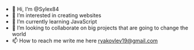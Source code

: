 - 👋 Hi, I’m @Sylex84
- 👀 I’m interested in creating websites 
- 🌱 I’m currently learning JavaScript
- 💞️ I’m looking to collaborate on big projects that are going to change the world
- 📫 How to reach me write me here ryakovlev19@gmail.com
